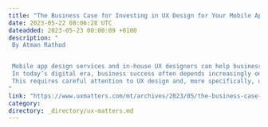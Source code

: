 ```yaml
---
title: "The Business Case for Investing in UX Design for Your Mobile App"
date: 2023-05-22 08:06:28 UTC
dateadded: 2023-05-23 00:00:09 +0100
description: "
 By Atman Rathod 


 Mobile app design services and in-house UX designers can help businesses create user-friendly, engaging apps. Expert UX designers can use their skills and creativity to craft visually appealing, easy-to-use  interfaces that enhance the user experience. Whether you’re creating a new app from scratch or working to improve an existing app, investing in UX design can help you achieve your goals. 
 In today’s digital era, business success often depends increasingly on customers’ adoption of mobile apps. In a world where over 3.8 billion people use smartphones, businesses must make their mobile apps as user friendly as possible. The goal of any company developing a mobile app should be to create a product that is both aesthetically pleasing and easy to use. 
 This requires careful attention to UX design and, more specifically, user-interface (UI) design. Consider the potential returns on your business’s investment in your mobile app’s user interface and UX design. The benefits could include a rise in user engagement, higher revenues, and greater customer satisfaction. Read More 
"
link: "https://www.uxmatters.com/mt/archives/2023/05/the-business-case-for-investing-in-ux-design-for-your-mobile-app.php"
category:
directory: _directory/ux-matters.md
---
```

